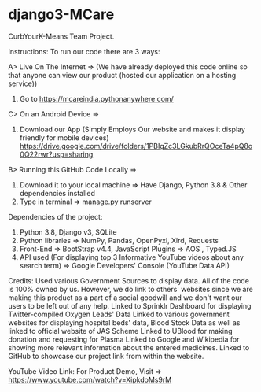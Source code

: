 # django3-MCare
CurbYourK-Means Team Project. 

Instructions:
To run our code there are 3 ways:

A> Live On The Internet =>
(We have already deployed this code online so that anyone can view our product (hosted our application on a hosting service))
1. Go to https://mcareindia.pythonanywhere.com/

C> On an Android Device =>
1. Download our App (Simply Employs Our website and makes it display friendly for mobile devices) 
https://drive.google.com/drive/folders/1PBIgZc3LGkubRrQOceTa4pQ8o0Q22rwr?usp=sharing 

B> Running this GitHub Code Locally =>
1. Download it to your local machine => Have Django, Python 3.8 & Other dependencies installed
2. Type in terminal => manage.py runserver

Dependencies of the project:
1. Python 3.8, Django v3, SQLite
2. Python libraries => NumPy, Pandas, OpenPyxl, Xlrd, Requests
3. Front-End => BootStrap v4.4, JavaScript Plugins => AOS , Typed.JS 
4. API used (For displaying top 3 Informative YouTube videos about any search term) => Google Developers' Console (YouTube Data API)

Credits:
Used various Government Sources to display data.
All of the code is 100% owned by us. However, we do link to others' websites since we are making this product as a part of a social goodwill
and we don't want our users to be left out of any help. 
Linked to Sprinklr Dashboard for displaying Twitter-compiled Oxygen Leads' Data
Linked to various government websites for displaying hospital beds' data, Blood Stock Data as well as linked to official website of JAS Scheme
Linked to UBlood for making donation and requesting for Plasma
Linked to Google and Wikipedia for showing more relevant information about the entered medicines.
Linked to GitHub to showcase our project link from within the website.


YouTube Video Link:
For Product Demo, Visit =>
https://www.youtube.com/watch?v=XipkdoMs9rM
 
